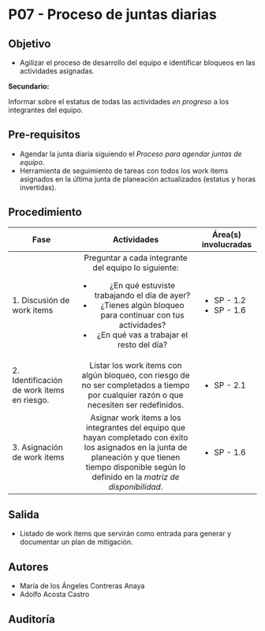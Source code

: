 # P07 - Proceso de juntas diarias

## Objetivo


- Agilizar el proceso de desarrollo del equipo e identificar bloqueos en las actividades asignadas.

**Secundario:**

Informar sobre el estatus de todas las actividades *en progreso* a los integrantes del equipo.

## Pre-requisitos

- Agendar la junta diaria siguiendo el *Proceso para agendar juntas de equipo*.
- Herramienta de seguimiento de tareas con todos los work items asignados en la última junta de planeación actualizados (estatus y horas invertidas).

## Procedimiento

| Fase |   Actividades   | Área(s) involucradas |
|------|:---------------:|--------------------|
| 1. Discusión de work items | Preguntar a cada integrante del equipo lo siguiente: <ul><li>¿En qué estuviste trabajando el día de ayer?</li><li>¿Tienes algún bloqueo para continuar con tus actividades?</li><li>¿En qué vas a trabajar el resto del día?</li></ul>  | <ul><li>SP - 1.2</li><li>SP - 1.6</li></ul> |
| 2. Identificación de work items en riesgo. | Listar los work items con algún bloqueo, con riesgo de no ser completados a tiempo por cualquier razón o que necesiten ser redefinidos. | <ul><li>SP - 2.1</li></ul> |
| 3. Asignación de work items | Asignar work items a los integrantes del equipo que hayan completado con éxito los asignados en la junta de planeación y que tienen tiempo disponible según lo definido en la *matriz de disponibilidad*. | <ul><li>SP - 1.6</li></ul> |

## Salida

- Listado de work items que servirán como entrada para generar y documentar un plan de mitigación.

## Autores

- María de los Ángeles Contreras Anaya
- Adolfo Acosta Castro

## Auditoría